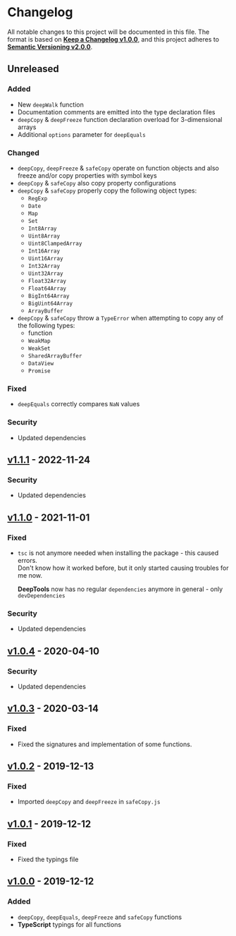 <!--
  Copyright (c) 2022 Michael Federczuk
  SPDX-License-Identifier: CC-BY-SA-4.0
-->

<!-- markdownlint-disable no-duplicate-heading -->

# Changelog #

All notable changes to this project will be documented in this file.
The format is based on [**Keep a Changelog v1.0.0**](https://keepachangelog.com/en/1.0.0/),
and this project adheres to [**Semantic Versioning v2.0.0**](https://semver.org/spec/v2.0.0.html).

## Unreleased ##

### Added ###

* New `deepWalk` function
* Documentation comments are emitted into the type declaration files
* `deepCopy` & `deepFreeze` function declaration overload for 3-dimensional arrays
* Additional `options` parameter for `deepEquals`

### Changed ###

* `deepCopy`, `deepFreeze` & `safeCopy` operate on function objects and also freeze and/or copy properties with
  symbol keys
* `deepCopy` & `safeCopy` also copy property configurations
* `deepCopy` & `safeCopy` properly copy the following object types:
  * `RegExp`
  * `Date`
  * `Map`
  * `Set`
  * `Int8Array`
  * `Uint8Array`
  * `Uint8ClampedArray`
  * `Int16Array`
  * `Uint16Array`
  * `Int32Array`
  * `Uint32Array`
  * `Float32Array`
  * `Float64Array`
  * `BigInt64Array`
  * `BigUint64Array`
  * `ArrayBuffer`
* `deepCopy` & `safeCopy` throw a `TypeError` when attempting to copy any of the following types:
  * function
  * `WeakMap`
  * `WeakSet`
  * `SharedArrayBuffer`
  * `DataView`
  * `Promise`

### Fixed ###

* `deepEquals` correctly compares `NaN` values

### Security ###

* Updated dependencies

## [v1.1.1] - 2022-11-24 ##

[v1.1.1]: https://github.com/mfederczuk/deeptools/releases/v1.1.1

### Security ###

* Updated dependencies

## [v1.1.0] - 2021-11-01 ##

[v1.1.0]: https://github.com/mfederczuk/deeptools/releases/v1.1.0

### Fixed ###

* `tsc` is not anymore needed when installing the package - this caused errors.  
  Don't know how it worked before, but it only started causing troubles for me now.

  **DeepTools** now has no regular `dependencies` anymore in general - only `devDependencies`

### Security ###

* Updated dependencies

## [v1.0.4] - 2020-04-10 ##

[v1.0.4]: https://github.com/mfederczuk/deeptools/releases/v1.0.4

### Security ###

* Updated dependencies

## [v1.0.3] - 2020-03-14 ##

[v1.0.3]: https://github.com/mfederczuk/deeptools/releases/v1.0.3

### Fixed ###

* Fixed the signatures and implementation of some functions.

## [v1.0.2] - 2019-12-13 ##

[v1.0.2]: https://github.com/mfederczuk/deeptools/releases/v1.0.2

### Fixed ###

* Imported `deepCopy` and `deepFreeze` in `safeCopy.js`

## [v1.0.1] - 2019-12-12 ##

[v1.0.1]: https://github.com/mfederczuk/deeptools/releases/v1.0.1

### Fixed ###

* Fixed the typings file

## [v1.0.0] - 2019-12-12 ##

[v1.0.0]: https://github.com/mfederczuk/deeptools/releases/v1.0.0

### Added ###

* `deepCopy`, `deepEquals`, `deepFreeze` and `safeCopy` functions
* **TypeScript** typings for all functions
